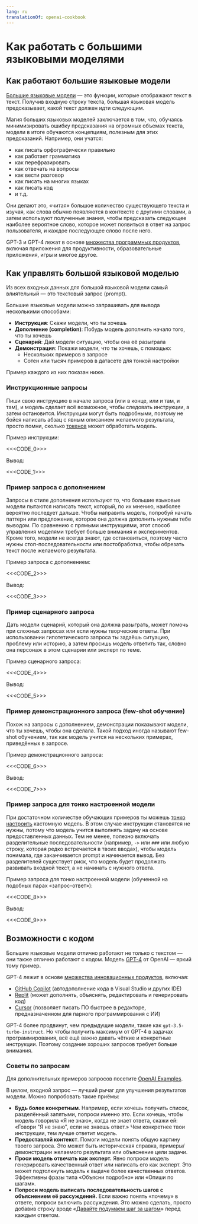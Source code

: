 ```yaml
---
lang: ru
translationOf: openai-cookbook
---
```


# Как работать с большими языковыми моделями

## Как работают большие языковые модели

[Большие языковые модели][Large language models Blog Post] — это функции, которые отображают текст в текст. Получив входную строку текста, большая языковая модель предсказывает, какой текст должен идти следующим.

Магия больших языковых моделей заключается в том, что, обучаясь минимизировать ошибку предсказания на огромных объемах текста, модели в итоге обучаются концепциям, полезным для этих предсказаний. Например, они учатся:

- как писать орфографически правильно
- как работает грамматика
- как перефразировать
- как отвечать на вопросы
- как вести разговор
- как писать на многих языках
- как писать код
- и т.д.

Они делают это, «читая» большое количество существующего текста и изучая, как слова обычно появляются в контексте с другими словами, а затем используют полученные знания, чтобы предсказать следующее наиболее вероятное слово, которое может появиться в ответ на запрос пользователя, и каждое последующее слово после него.

GPT-3 и GPT-4 лежат в основе [множества программных продуктов][OpenAI Customer Stories], включая приложения для продуктивности, образовательные приложения, игры и многое другое.

## Как управлять большой языковой моделью

Из всех входных данных для большой языковой модели самый влиятельный — это текстовый запрос (prompt).

Большие языковые модели можно запрашивать для вывода несколькими способами:

- **Инструкция**: Скажи модели, что ты хочешь
- **Дополнение (completion)**: Побудь модель дополнить начало того, что ты хочешь
- **Сценарий**: Дай модели ситуацию, чтобы она её разыграла
- **Демонстрация**: Покажи модели, что ты хочешь, с помощью:
  - Нескольких примеров в запросе
  - Сотен или тысяч примеров в датасете для тонкой настройки

Пример каждого из них показан ниже.

### Инструкционные запросы

Пиши свою инструкцию в начале запроса (или в конце, или и там, и там), и модель сделает всё возможное, чтобы следовать инструкции, а затем остановится. Инструкции могут быть подробными, поэтому не бойся написать абзац с явным описанием желаемого результата, просто помни, сколько [токенов](https://help.openai.com/en/articles/4936856-what-are-tokens-and-how-to-count-them) может обработать модель.

Пример инструкции:

&lt;&lt;&lt;CODE_0&gt;>>

Вывод:

&lt;&lt;&lt;CODE_1&gt;>>

### Пример запроса с дополнением

Запросы в стиле дополнения используют то, что большие языковые модели пытаются написать текст, который, по их мнению, наиболее вероятно последует дальше. Чтобы направить модель, попробуй начать паттерн или предложение, которое она должна дополнить нужным тебе выводом. По сравнению с прямыми инструкциями, этот способ управления моделями требует больше внимания и экспериментов. Кроме того, модели не всегда знают, где остановиться, поэтому часто нужны стоп-последовательности или постобработка, чтобы обрезать текст после желаемого результата.

Пример запроса с дополнением:

&lt;&lt;&lt;CODE_2&gt;>>

Вывод:

&lt;&lt;&lt;CODE_3&gt;>>

### Пример сценарного запроса

Дать модели сценарий, который она должна разыграть, может помочь при сложных запросах или если нужны творческие ответы. При использовании гипотетического запроса ты задаёшь ситуацию, проблему или историю, а затем просишь модель ответить так, словно она персонаж в этом сценарии или эксперт по теме.

Пример сценарного запроса:

&lt;&lt;&lt;CODE_4&gt;>>

Вывод:

&lt;&lt;&lt;CODE_5&gt;>>

### Пример демонстрационного запроса (few-shot обучение)

Похож на запросы с дополнением, демонстрации показывают модели, что ты хочешь, чтобы она сделала. Такой подход иногда называют few-shot обучением, так как модель учится на нескольких примерах, приведённых в запросе.

Пример демонстрационного запроса:

&lt;&lt;&lt;CODE_6&gt;>>

Вывод:

&lt;&lt;&lt;CODE_7&gt;>>

### Пример запроса для тонко настроенной модели

При достаточном количестве обучающих примеров ты можешь [тонко настроить][Fine Tuning Docs] кастомную модель. В этом случае инструкции становятся не нужны, потому что модель учится выполнять задачу на основе предоставленных данных. Тем не менее, полезно включать разделительные последовательности (например, `->` или `###` или любую строку, которая редко встречается в твоих вводах), чтобы модель понимала, где заканчивается prompt и начинается вывод. Без разделителей существует риск, что модель будет продолжать развивать входной текст, а не начинать с нужного ответа.

Пример запроса для тонко настроенной модели (обученной на подобных парах «запрос-ответ»):

&lt;&lt;&lt;CODE_8&gt;>>

Вывод:

&lt;&lt;&lt;CODE_9&gt;>>

## Возможности с кодом

Большие языковые модели отлично работают не только с текстом — они также отлично работают с кодом. Модель [GPT-4][GPT-4 and GPT-4 Turbo] от OpenAI — яркий тому пример.

GPT-4 лежит в основе [множества инновационных продуктов][OpenAI Customer Stories], включая:

- [GitHub Copilot] (автодополнение кода в Visual Studio и других IDE)
- [Replit](https://replit.com/) (может дополнять, объяснять, редактировать и генерировать код)
- [Cursor](https://cursor.sh/) (позволяет писать ПО быстрее в редакторе, предназначенном для парного программирования с ИИ)

GPT-4 более продвинут, чем предыдущие модели, такие как `gpt-3.5-turbo-instruct`. Но чтобы получить максимум от GPT-4 в задачах программирования, всё ещё важно давать чёткие и конкретные инструкции. Поэтому создание хороших запросов требует больше внимания.

### Советы по запросам

Для дополнительных примеров запросов посетите [OpenAI Examples][OpenAI Examples].

В целом, входной запрос — лучший рычаг для улучшения результатов модели. Можно попробовать такие приёмы:

- **Будь более конкретным**. Например, если хочешь получить список, разделённый запятыми, попроси именно это. Если хочешь, чтобы модель говорила «Я не знаю», когда не знает ответа, скажи ей: «Говори "Я не знаю", если не знаешь ответ.» Чем конкретнее твои инструкции, тем лучше ответит модель.
- **Предоставляй контекст**. Помоги модели понять общую картину твоего запроса. Это может быть историческая справка, примеры/демонстрации желаемого результата или объяснение цели задачи.
- **Проси модель отвечать как эксперт.** Явно попроси модель генерировать качественный ответ или написать его как эксперт. Это может подтолкнуть модель к выдаче более качественных ответов. Эффективны фразы типа «Объясни подробно» или «Опиши по шагам».
- **Попроси модель выписать последовательность шагов с объяснением её рассуждений.** Если важно понять «почему» в ответе, попроси включить рассуждения. Это можно сделать, просто добавив строку вроде «[Давайте подумаем шаг за шагом](https://arxiv.org/abs/2205.11916)» перед каждым ответом.

[Fine Tuning Docs]: https://platform.openai.com/docs/guides/fine-tuning  
[OpenAI Customer Stories]: https://openai.com/customer-stories  
[Large language models Blog Post]: https://openai.com/research/better-language-models  
[GitHub Copilot]: https://github.com/features/copilot/  
[GPT-4 and GPT-4 Turbo]: https://platform.openai.com/docs/models/gpt-4-and-gpt-4-turbo  
[GPT3 Apps Blog Post]: https://openai.com/blog/gpt-3-apps/  
[OpenAI Examples]: https://platform.openai.com/examples